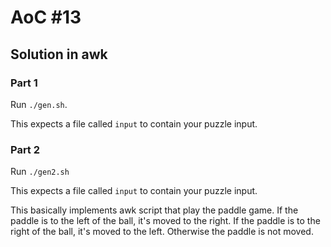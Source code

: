 # AoC #13

## Solution in awk

### Part 1

Run `./gen.sh`.

This expects a file called `input` to contain your puzzle input.

### Part 2

Run `./gen2.sh`

This expects a file called `input` to contain your puzzle input.

This basically implements awk script that play the paddle game.
If the paddle is to the left of the ball, it's moved to the right.
If the paddle is to the right of the ball, it's moved to the left.
Otherwise the paddle is not moved.
